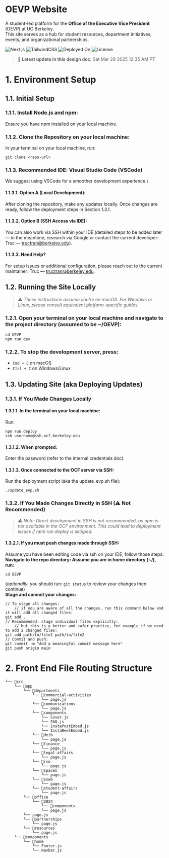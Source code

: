 # OEVP Website

A student-led platform for the **Office of the Executive Vice President** (OEVP) at UC Berkeley.  
This site serves as a hub for student resources, department initiatives, events, and organizational partnerships.

![Next.js](https://img.shields.io/badge/Built%20With-Next.js-000?style=for-the-badge&logo=next.js&logoColor=white)
![TailwindCSS](https://img.shields.io/badge/Styled%20With-TailwindCSS-06B6D4?style=for-the-badge&logo=tailwindcss&logoColor=white)
![Deployed On](https://img.shields.io/badge/Hosted%20On-OCF-blue?style=for-the-badge)
![License](https://img.shields.io/badge/License-MIT-green?style=for-the-badge)

> **📅 Latest update in this design doc:** Sat Mar 29 2025 12:35 AM PT

# 1. Environment Setup
## 1.1. Initial Setup 
### 1.1.1. Install Node.js and npm:
Ensure you have npm installed on your local machine.

### 1.1.2. Clone the Repository on your local machine:
In your terminal on your local machine, run:
```
git clone <repo-url>
```

### 1.1.3. Recommended IDE: Visual Studio Code (VSCode)
We suggest using VSCode for a smoother development experience.\
#### 1.1.3.1. Option A (Local Development):
After cloning the repository, make any updates locally. Once changes are ready, follow the deployment steps in Section 1.3.1.
#### 1.1.3.2. Option B (SSH Access via IDE):
You can also work via SSH within your IDE (detailed steps to be added later — in the meantime, research via Google or contact the current developer: Truc — tructran@berkeley.edu).
#### 1.1.3.3. Need Help?
For setup issues or additional configuration, please reach out to the current maintainer: Truc — tructran@berkeley.edu.

## 1.2. Running the Site Locally 
> *⚠️ These instructions assume you’re on macOS. For Windows or Linux, please consult equivalent platform-specific guides.*
### 1.2.1. Open your terminal on your local machine and navigate to the project directory (assumed to be ~/OEVP):
   ```
   cd OEVP
   npm run dev
   ```
### 1.2.2. To stop the development server, press:
* `Cmd + C` on macOS
* `Ctrl + C` on Windows/Linux

## 1.3. Updating Site (aka Deploying Updates)
### 1.3.1. If You Made Changes Locally
#### 1.3.1.1. In the terminal on your local machine:
Run:
```
npm run deploy
ssh username@ssh.ocf.berkeley.edu
```
#### 1.3.1.2. When prompted:
Enter the password (refer to the internal credentials doc).
#### 1.3.1.3. Once connected to the OCF server via SSH:
Run the deployment script (aka the update_evp.sh file):
```
./update_evp.sh
```

### 1.3.2. If You Made Changes Directly in SSH (⚠️ Not Recommended)
> *⚠️ Note: Direct development in SSH is not recommended, as npm is not available in the OCF environment. This could lead to deployment issues if npm run deploy is skipped.*
#### 1.3.2.1. If you must push changes made through SSH: 
Assume you have been editing code via ssh on your IDE, follow those steps:\
**Navigate to the repo directory: Assume you are in home directory (~/), run:** 
```
cd OEVP
```
(_optionally_, you should run: ```git status``` to review your changes then continue)\
**Stage and commit your changes:**
```
// To stage all changes:
    // if you are aware of all the changes, run this command below and it will add all changed files:
git add .
// Recommended: stage individual files explicitly:
    // but this is a better and safer practice, for example if we need to add 2 changed files:
git add path/to/file1 path/to/file2
// Commit and push:
git commit -m "Add a meaningful commit message here"
git push origin main

```

# 2. Front End File Routing Structure
```
└── 📁src
    └── 📁app
        └── 📁departments 
            └── 📁commercial-activities
                └── page.js
            └── 📁communications
                └── page.js
            └── 📁components
                └── Cover.js
                └── FAQ.js
                └── InstaPostEmbed.js
                └── InstaReelEmbed.js
            └── 📁deib
                └── page.js
            └── 📁finance
                └── page.js
            └── 📁legal-affairs
                └── page.js
            └── 📁rso
                └── page.js
            └── 📁spaces
                └── page.js
            └── 📁sswb
                └── page.js
            └── 📁student-affairs
                └── page.js
        └── 📁office
            └── 📁2024
                └── 📁components
                └── page.js
        └── page.js 
        └── 📁partnerships
            └── page.js
        └── 📁resources
            └── page.js
    └── 📁components
        └── 📁home
            └── Footer.js
            └── Navbar.js

